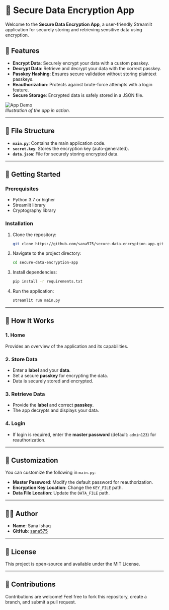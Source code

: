 # 🔐 Secure Data Encryption App

Welcome to the **Secure Data Encryption App**, a user-friendly Streamlit application for securely storing and retrieving sensitive data using encryption.

## 🎯 Features

- **Encrypt Data**: Securely encrypt your data with a custom passkey.
- **Decrypt Data**: Retrieve and decrypt your data with the correct passkey.
- **Passkey Hashing**: Ensures secure validation without storing plaintext passkeys.
- **Reauthorization**: Protects against brute-force attempts with a login feature.
- **Secure Storage**: Encrypted data is safely stored in a JSON file.

![App Demo](https://via.placeholder.com/800x400.gif)  
*Illustration of the app in action.*

---

## 📂 File Structure

- **`main.py`**: Contains the main application code.
- **`secret.key`**: Stores the encryption key (auto-generated).
- **`data.json`**: File for securely storing encrypted data.

---

## 🚀 Getting Started

### Prerequisites

- Python 3.7 or higher
- Streamlit library
- Cryptography library

### Installation

1. Clone the repository:
   ```bash
   git clone https://github.com/sana575/secure-data-encryption-app.git
   ```

2. Navigate to the project directory:
   ```bash
   cd secure-data-encryption-app
   ```

3. Install dependencies:
   ```bash
   pip install -r requirements.txt
   ```

4. Run the application:
   ```bash
   streamlit run main.py
   ```

---

## 🧩 How It Works

### 1. Home
Provides an overview of the application and its capabilities.

### 2. Store Data
- Enter a **label** and your **data**.
- Set a secure **passkey** for encrypting the data.
- Data is securely stored and encrypted.

### 3. Retrieve Data
- Provide the **label** and correct **passkey**.
- The app decrypts and displays your data.

### 4. Login
- If login is required, enter the **master password** (default: `admin123`) for reauthorization.

---

## 🔧 Customization

You can customize the following in `main.py`:
- **Master Password**: Modify the default password for reauthorization.
- **Encryption Key Location**: Change the `KEY_FILE` path.
- **Data File Location**: Update the `DATA_FILE` path.

---

## 👩‍💻 Author

- **Name**: Sana Ishaq
- **GitHub**: [sana575](https://github.com/sana575)

---

## 📜 License

This project is open-source and available under the MIT License.

---

## 🤝 Contributions

Contributions are welcome! Feel free to fork this repository, create a branch, and submit a pull request.

